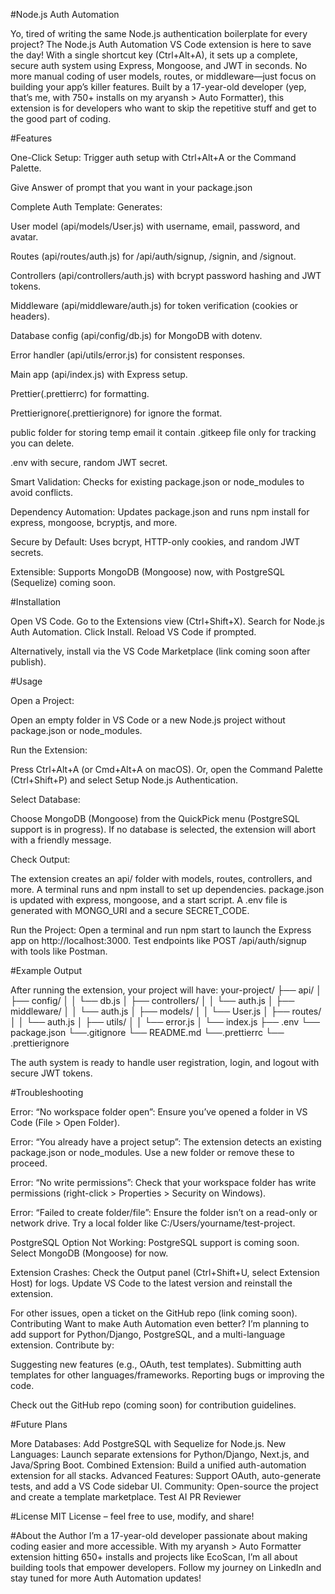#Node.js Auth Automation

Yo, tired of writing the same Node.js authentication boilerplate for every project? The Node.js Auth Automation VS Code extension is here to save the day! With a single shortcut key (Ctrl+Alt+A), it sets up a complete, secure auth system using Express, Mongoose, and JWT in seconds. No more manual coding of user models, routes, or middleware—just focus on building your app’s killer features.
Built by a 17-year-old developer (yep, that’s me, with 750+ installs on my aryansh > Auto Formatter), this extension is for developers who want to skip the repetitive stuff and get to the good part of coding.

#Features

One-Click Setup: Trigger auth setup with Ctrl+Alt+A or the Command Palette.

Give Answer of prompt that you want in your package.json

Complete Auth Template: Generates:

User model (api/models/User.js) with username, email, password, and avatar.

Routes (api/routes/auth.js) for /api/auth/signup, /signin, and /signout.

Controllers (api/controllers/auth.js) with bcrypt password hashing and JWT tokens.

Middleware (api/middleware/auth.js) for token verification (cookies or headers).

Database config (api/config/db.js) for MongoDB with dotenv.

Error handler (api/utils/error.js) for consistent responses.

Main app (api/index.js) with Express setup.

Prettier(.prettierrc) for formatting.

Prettierignore(.prettierignore) for ignore the format.

public folder for storing temp email it contain .gitkeep file only for tracking you can delete.

.env with secure, random JWT secret.


Smart Validation: Checks for existing package.json or node_modules to avoid conflicts.

Dependency Automation: Updates package.json and runs npm install for express, mongoose, bcryptjs, and more.

Secure by Default: Uses bcrypt, HTTP-only cookies, and random JWT secrets.

Extensible: Supports MongoDB (Mongoose) now, with PostgreSQL (Sequelize) coming soon.


#Installation

Open VS Code.
Go to the Extensions view (Ctrl+Shift+X).
Search for Node.js Auth Automation.
Click Install.
Reload VS Code if prompted.

Alternatively, install via the VS Code Marketplace (link coming soon after publish).

#Usage

Open a Project:

Open an empty folder in VS Code or a new Node.js project without package.json or node_modules.


Run the Extension:

Press Ctrl+Alt+A (or Cmd+Alt+A on macOS).
Or, open the Command Palette (Ctrl+Shift+P) and select Setup Node.js Authentication.


Select Database:

Choose MongoDB (Mongoose) from the QuickPick menu (PostgreSQL support is in progress).
If no database is selected, the extension will abort with a friendly message.


Check Output:

The extension creates an api/ folder with models, routes, controllers, and more.
A terminal runs and npm install to set up dependencies.
package.json is updated with express, mongoose, and a start script.
A .env file is generated with MONGO_URI and a secure SECRET_CODE.

Run the Project:
Open a terminal and run npm start to launch the Express app on http://localhost:3000.
Test endpoints like POST /api/auth/signup with tools like Postman.

#Example Output

After running the extension, your project will have:
your-project/
├── api/
│   ├── config/
│   │   └── db.js
│   ├── controllers/
│   │   └── auth.js
│   ├── middleware/
│   │   └── auth.js
│   ├── models/
│   │   └── User.js
│   ├── routes/
│   │   └── auth.js
│   ├── utils/
│   │   └── error.js
│   └── index.js
├── .env
└── package.json
└──.gitignore
└── README.md
└──.prettierrc
└── .prettierignore

The auth system is ready to handle user registration, login, and logout with secure JWT tokens.

#Troubleshooting

Error: “No workspace folder open”:
Ensure you’ve opened a folder in VS Code (File > Open Folder).

Error: “You already have a project setup”:
The extension detects an existing package.json or node_modules. Use a new folder or remove these to proceed.

Error: “No write permissions”:
Check that your workspace folder has write permissions (right-click > Properties > Security on Windows).


Error: “Failed to create folder/file”:
Ensure the folder isn’t on a read-only or network drive. Try a local folder like C:/Users/yourname/test-project.


PostgreSQL Option Not Working:
PostgreSQL support is coming soon. Select MongoDB (Mongoose) for now.


Extension Crashes:
Check the Output panel (Ctrl+Shift+U, select Extension Host) for logs.
Update VS Code to the latest version and reinstall the extension.



For other issues, open a ticket on the GitHub repo (link coming soon).
Contributing
Want to make Auth Automation even better? I’m planning to add support for Python/Django, PostgreSQL, and a multi-language extension. Contribute by:

Suggesting new features (e.g., OAuth, test templates).
Submitting auth templates for other languages/frameworks.
Reporting bugs or improving the code.

Check out the GitHub repo (coming soon) for contribution guidelines.

#Future Plans

More Databases: Add PostgreSQL with Sequelize for Node.js.
New Languages: Launch separate extensions for Python/Django, Next.js, and Java/Spring Boot.
Combined Extension: Build a unified auth-automation extension for all stacks.
Advanced Features: Support OAuth, auto-generate tests, and add a VS Code sidebar UI.
Community: Open-source the project and create a template marketplace.
Test AI PR Reviewer

#License
MIT License – feel free to use, modify, and share!

#About the Author
I’m a 17-year-old developer passionate about making coding easier and more accessible. With my aryansh > Auto Formatter extension hitting 650+ installs and projects like EcoScan, I’m all about building tools that empower developers. Follow my journey on LinkedIn and stay tuned for more Auth Automation updates!
